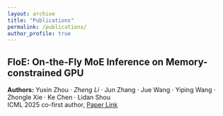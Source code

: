 ```yaml
---
layout: archive
title: "Publications"
permalink: /publications/
author_profile: true
---
```


## FloE: On-the-Fly MoE Inference on Memory-constrained GPU  
**Authors:** Yuxin Zhou · *Zheng Li* · Jun Zhang · Jue Wang · Yiping Wang · Zhongle Xie · Ke Chen · Lidan Shou  
ICML 2025 co-first author, [Paper Link](https://icml.cc/virtual/2025/poster/44378) 

<!-- {% if author.googlescholar %}
  You can also find my articles on <u><a href="{{author.googlescholar}}">my Google Scholar profile</a>.</u>
{% endif %}

{% include base_path %}

{% for post in site.publications reversed %}
  {% include archive-single.html %}
{% endfor %} -->

